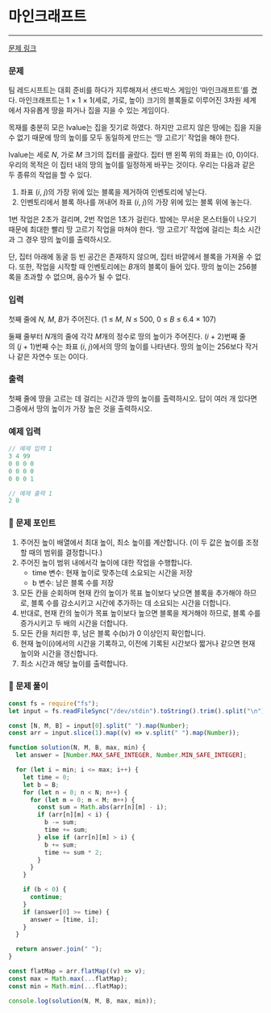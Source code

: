 # 마인크래프트

---

[문제 링크](https://www.acmicpc.net/problem/18111)

### 문제

팀 레드시프트는 대회 준비를 하다가 지루해져서 샌드박스 게임인 ‘마인크래프트’를 켰다. 마인크래프트는 1 × 1 × 1(세로, 가로, 높이) 크기의 블록들로 이루어진 3차원 세계에서 자유롭게 땅을 파거나 집을 지을 수 있는 게임이다.

목재를 충분히 모은 lvalue는 집을 짓기로 하였다. 하지만 고르지 않은 땅에는 집을 지을 수 없기 때문에 땅의 높이를 모두 동일하게 만드는 ‘땅 고르기’ 작업을 해야 한다.

lvalue는 세로 *N*, 가로 *M* 크기의 집터를 골랐다. 집터 맨 왼쪽 위의 좌표는 (0, 0)이다. 우리의 목적은 이 집터 내의 땅의 높이를 일정하게 바꾸는 것이다. 우리는 다음과 같은 두 종류의 작업을 할 수 있다.

1. 좌표 (_i_, *j*)의 가장 위에 있는 블록을 제거하여 인벤토리에 넣는다.
2. 인벤토리에서 블록 하나를 꺼내어 좌표 (_i_, *j*)의 가장 위에 있는 블록 위에 놓는다.

1번 작업은 2초가 걸리며, 2번 작업은 1초가 걸린다. 밤에는 무서운 몬스터들이 나오기 때문에 최대한 빨리 땅 고르기 작업을 마쳐야 한다. ‘땅 고르기’ 작업에 걸리는 최소 시간과 그 경우 땅의 높이를 출력하시오.

단, 집터 아래에 동굴 등 빈 공간은 존재하지 않으며, 집터 바깥에서 블록을 가져올 수 없다. 또한, 작업을 시작할 때 인벤토리에는 *B*개의 블록이 들어 있다. 땅의 높이는 256블록을 초과할 수 없으며, 음수가 될 수 없다.

### 입력

첫째 줄에 *N, M*, *B*가 주어진다. (1 ≤ *M*, *N* ≤ 500, 0 ≤ *B* ≤ 6.4 × 107)

둘째 줄부터 *N*개의 줄에 각각 *M*개의 정수로 땅의 높이가 주어진다. (*i* + 2)번째 줄의 (*j* + 1)번째 수는 좌표 (_i_, *j*)에서의 땅의 높이를 나타낸다. 땅의 높이는 256보다 작거나 같은 자연수 또는 0이다.

### 출력

첫째 줄에 땅을 고르는 데 걸리는 시간과 땅의 높이를 출력하시오. 답이 여러 개 있다면 그중에서 땅의 높이가 가장 높은 것을 출력하시오.

### 예제 입력

```jsx
// 예제 입력 1
3 4 99
0 0 0 0
0 0 0 0
0 0 0 1

// 예제 출력 1
2 0
```

### 📕 문제 포인트

1. 주어진 높이 배열에서 최대 높이, 최소 높이를 계산합니다. (이 두 값은 높이를 조정할 때의 범위를 결정합니다.)
2. 주어진 높이 범위 내에서각 높이에 대한 작업을 수행합니다.
   - time 변수: 현재 높이로 맞추는데 소요되는 시간을 저장
   - b 변수: 남은 블록 수를 저장
3. 모든 칸을 순회하며 현재 칸의 높이가 목표 높이보다 낮으면 블록을 추가해야 하므로, 블록 수를 감소시키고 시간에 추가하는 데 소요되는 시간을 더합니다.
4. 반대로, 현재 칸의 높이가 목표 높이보다 높으면 블록을 제거해야 하므로, 블록 수를 증가시키고 두 배의 시간을 더합니다.
5. 모든 칸을 처리한 후, 남은 블록 수(b)가 0 이상인지 확인합니다.
6. 현재 높이(i)에서의 시간을 기록하고, 이전에 기록된 시간보다 짧거나 같으면 현재 높이와 시간을 갱신합니다.
7. 최소 시간과 해당 높이를 출력합니다.

### 📝 문제 풀이

```js
const fs = require("fs");
let input = fs.readFileSync("/dev/stdin").toString().trim().split("\n");

const [N, M, B] = input[0].split(" ").map(Number);
const arr = input.slice(1).map((v) => v.split(" ").map(Number));

function solution(N, M, B, max, min) {
  let answer = [Number.MAX_SAFE_INTEGER, Number.MIN_SAFE_INTEGER];

  for (let i = min; i <= max; i++) {
    let time = 0;
    let b = B;
    for (let n = 0; n < N; n++) {
      for (let m = 0; m < M; m++) {
        const sum = Math.abs(arr[n][m] - i);
        if (arr[n][m] < i) {
          b -= sum;
          time += sum;
        } else if (arr[n][m] > i) {
          b += sum;
          time += sum * 2;
        }
      }
    }

    if (b < 0) {
      continue;
    }
    if (answer[0] >= time) {
      answer = [time, i];
    }
  }

  return answer.join(" ");
}

const flatMap = arr.flatMap((v) => v);
const max = Math.max(...flatMap);
const min = Math.min(...flatMap);

console.log(solution(N, M, B, max, min));
```
